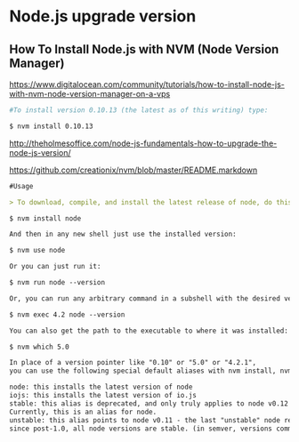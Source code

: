 # Node.js upgrade version

## How To Install Node.js with NVM (Node Version Manager)

https://www.digitalocean.com/community/tutorials/how-to-install-node-js-with-nvm-node-version-manager-on-a-vps

```bash
#To install version 0.10.13 (the latest as of this writing) type:

$ nvm install 0.10.13
``` 


http://theholmesoffice.com/node-js-fundamentals-how-to-upgrade-the-node-js-version/



https://github.com/creationix/nvm/blob/master/README.markdown

```md
#Usage

> To download, compile, and install the latest release of node, do this:

$ nvm install node

And then in any new shell just use the installed version:

$ nvm use node

Or you can just run it:

$ nvm run node --version

Or, you can run any arbitrary command in a subshell with the desired version of node:

$ nvm exec 4.2 node --version

You can also get the path to the executable to where it was installed:

$ nvm which 5.0

In place of a version pointer like "0.10" or "5.0" or "4.2.1",  
you can use the following special default aliases with nvm install, nvm use, nvm run, nvm exec, nvm which, etc:

node: this installs the latest version of node
iojs: this installs the latest version of io.js
stable: this alias is deprecated, and only truly applies to node v0.12 and earlier.   
Currently, this is an alias for node.
unstable: this alias points to node v0.11 - the last "unstable" node release,    
since post-1.0, all node versions are stable. (in semver, versions communicate breakage, not stability).
``` 